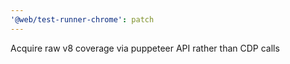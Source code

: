 ```yaml
---
'@web/test-runner-chrome': patch
---
```


Acquire raw v8 coverage via puppeteer API rather than CDP calls
